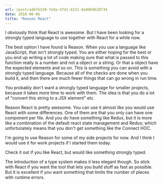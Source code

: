 ```yaml
---
url: /post/ad6f6339-7e9a-47d1-b231-8a09b9b28f34
date: 2018-06-06
title: "Reason React"
---
```


I obviously think that React is awesome. But I have been looking for a strongly typed language to use together with React for a while now. 

The best option I have found is Reason. When you use a language like JavaScript, that isn't strongly typed. You are either hoping for the best or you end up writing a lot of code making sure that what is passed to this function really is a number and not a object or a string. Or that a object have the expected elements and so on. This is something you can avoid with a strongly typed language. Because all of the checks are done when you build it, and then there are much fewer things that can go wrong in run time. 

You probably don't want a strongly typed language for smaller projects, because it takes more time to work with them. The idea is that you do a lot of "convert this string to a JSX element" etc. 

Reason React is pretty awesome. You can use it almost like you would use React with some differences. One of them are that you only can have one component per file. And you do have something like Redux, but it is more like a combination of the default react state management and Redux; which unfortunately means that you don't get something like the Connect HOC. 

I'm going to use Reason for some of my side projects for now. And I think I would use it for work projects if I started them today. 

Check it out if you like React, but would like something strongly typed. 

The introduction of a type system makes it less elegant though. So stick with React if you want the tool that lets you build stuff as fast as possible. But it is excellent if you want something that limits the number of places with runtime errors. 